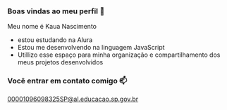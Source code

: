 ### Boas vindas ao meu perfil 💙

Meu nome é Kaua Nascimento

- estou estudando na Alura
- Estou me desenvolvendo na linguagem JavaScript
- Utillizo esse espaço para minha organização e compartilhamento dos meus projetos desenvolvidos

### Você entrar em contato comigo 📫

00001096098325SP@al.educacao.sp.gov.br

